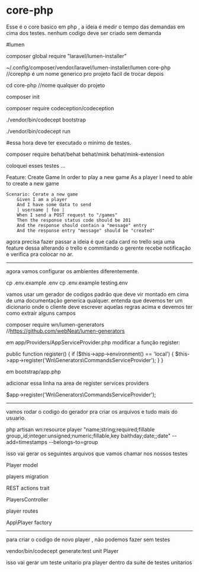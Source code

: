 # core-php
Esse é o core basico em php , a ideia é medir o tempo das demandas em cima dos testes. nenhum codigo deve ser criado sem demanda



#lumen

composer global require "laravel/lumen-installer"

~/.config/composer/vendor/laravel/lumen-installer/lumen core-php //corephp é um nome generico pro projeto facil de trocar depois


cd core-php //nome qualquer do projeto


composer init

composer require codeception/codeception

./vendor/bin/codecept bootstrap

./vendor/bin/codecept run


#essa hora deve ter executado o minimo de testes.


composer require behat/behat behat/mink behat/mink-extension


coloquei esses testes ...

Feature: Create Game
    In order to play a new game
    As a player
    I need to able to create a new game

    Scenario: Cerate a new game
        Given I am a player
        And I have some data to send
        | username | foo |
        When I send a POST request to "/games"
        Then the response status code should be 201
        And the response should contain a "message" entry
        And the response entry "message" should be "created"
        
       
       
       
agora precisa fazer passar
a ideia é que cada card no trello seja uma feature dessa
alterando o trello e commitando o gerente recebe notificação e verifica pra colocar no ar.

----------

agora vamos configurar os ambientes diferentemente.

cp .env.example .env
cp .env.example testing.env


vamos usar um gerador de codigos padrão que deve vir montado em cima de uma documentação generica qualquer.
entenda que devemos ter um dicionario onde o cliente deve escrever aquelas regras acima e devemos ter como extrair alguns campos


composer require wn/lumen-generators //https://github.com/webNeat/lumen-generators



em app/Providers/AppServiceProvider.php modificar a função register:

public function register()
    {
        if ($this->app->environment() == 'local') {
	        $this->app->register('Wn\Generators\CommandsServiceProvider');
	    }
    }



em bootstrap/app.php

adicionar essa linha na area de register services providers

$app->register('Wn\Generators\CommandsServiceProvider');

-----------------------------------------
vamos rodar o codigo do gerador pra criar os arquivos e tudo mais do usuario.

php artisan wn:resource player "name;string;required;fillable group_id;integer:unsigned;numeric;fillable,key baithday;date;;date" --add=timestamps --belongs-to=group


isso vai gerar os seguintes arquivos que vamos chamar nos nossos testes

Player model

players migration

REST actions trait

PlayersController

player routes

App\Player factory


-------------------------------------
para criar o codigo de novo player , não podemos fazer sem testes

vendor/bin/codecept generate:test unit Player


isso vai gerar um teste unitario pra player dentro da suite de testes unitarios

        
